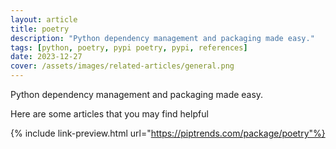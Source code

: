 ```yaml
---
layout: article
title: poetry
description: "Python dependency management and packaging made easy."
tags: [python, poetry, pypi poetry, pypi, references]
date: 2023-12-27
cover: /assets/images/related-articles/general.png
---
```


Python dependency management and packaging made easy.

Here are some articles that you may find helpful

{% include link-preview.html url="https://piptrends.com/package/poetry"%}